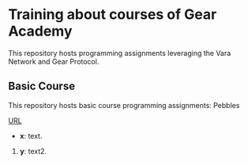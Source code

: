# Training about courses of Gear Academy
This repository hosts programming assignments leveraging the Vara Network and Gear Protocol.


## Basic Course
This repository hosts basic course programming assignments: Pebbles

[URL](https://academy.gear.foundation/courses/take/basic_course/)

- **x**: text.
1. **y**: text2.
